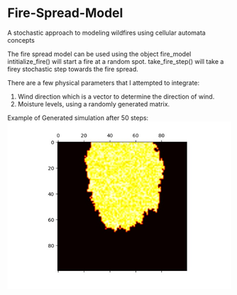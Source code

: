 # Fire-Spread-Model
A stochastic approach to modeling wildfires using cellular automata concepts


The fire spread model can be used using the object fire_model
    intitialize_fire() will start a fire at a random spot. 
    take_fire_step() will take a firey stochastic step towards the fire spread. 
    
 There are a few physical parameters that I attempted to integrate:
  1. Wind direction which is a vector to determine the direction of wind. 
  2. Moisture levels, using a randomly generated matrix. 

Example of Generated simulation after 50 steps:
 ![Simulation Image](https://github.com/AmeanAsad/Fire-Spread-Model/blob/master/fire_sim1.jpeg?raw=true)
 
